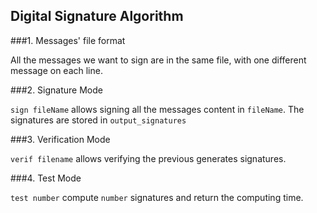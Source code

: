 ## Digital Signature Algorithm


###1. Messages' file format

All the messages we want to sign are in the same file, with one different message on each line.

###2. Signature Mode

`sign fileName` allows signing all the messages content in `fileName`. The signatures are stored in `output_signatures`

###3. Verification Mode

`verif filename` allows verifying the previous generates signatures. 

###4. Test Mode

`test number` compute `number` signatures and return the computing time.

